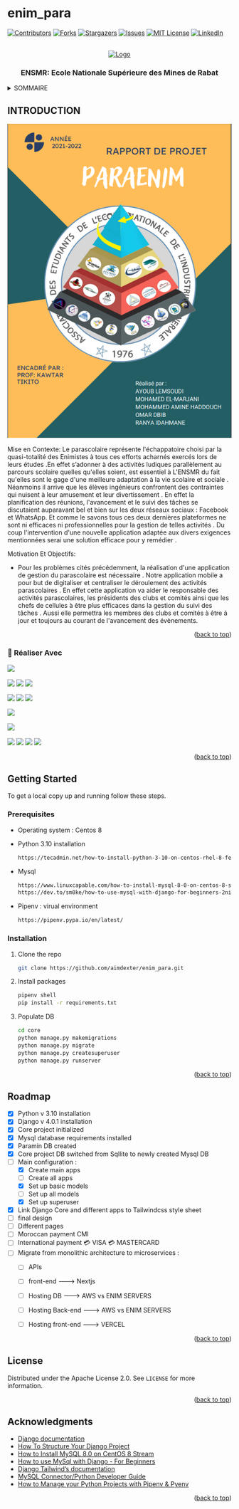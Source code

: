 # enim_para
<div id="top"></div>

<!-- PROJECT SHIELDS -->
<!--
*** I'm using markdown "reference style" links for readability.
*** Reference links are enclosed in brackets [ ] instead of parentheses ( ).
*** See the bottom of this document for the declaration of the reference variables
*** for contributors-url, forks-url, etc. This is an optional, concise syntax you may use.
*** https://www.markdownguide.org/basic-syntax/#reference-style-links
-->
[![Contributors][contributors-shield]][contributors-url]
[![Forks][forks-shield]][forks-url]
[![Stargazers][stars-shield]][stars-url]
[![Issues][issues-shield]][issues-url]
[![MIT License][license-shield]][license-url]
[![LinkedIn][linkedin-shield]][linkedin-url]



<!-- PROJECT LOGO -->
<br />
<div align="center">
  <a href="https://github.com/othneildrew/Best-README-Template">
    <img src="https://cdn-05.9rayti.com/rsrc/cache/widen_292/uploads/2012/07/mines-rabat-logo.png" alt="Logo" >
  </a>

  <h3 align="center">ENSMR: Ecole Nationale Supérieure des Mines de Rabat</h3>

</div>



<!-- TABLE OF CONTENTS -->
<details>
  <summary>SOMMAIRE</summary>
  <ol>
    <li>
      <a href="#INTRODUCTION">INTRODUCTION</a>
      <ul>
        <li><a href="#Réaliser Avec">Réaliser Avec</a></li>
      </ul>
    </li>
    <li>
      <a href="#getting-started">Getting Started</a>
      <ul>
        <li><a href="#prerequisites">Prerequisites</a></li>
        <li><a href="#installation">Installation</a></li>
      </ul>
    </li>
    <li><a href="#usage">Usage</a></li>
    <li><a href="#roadmap">Roadmap</a></li>
    <li><a href="#contributing">Contributing</a></li>
    <li><a href="#license">License</a></li>
    <li><a href="#contact">Contact</a></li>
    <li><a href="#acknowledgments">Acknowledgments</a></li>
  </ol>
</details>



<!-- ABOUT THE PROJECT -->
## INTRODUCTION
<div align="center">
  
[![Product Name Screen Shot][product-screenshot]](https://example.com)
  
</div>
Mise en Contexte:
Le parascolaire représente l'échappatoire choisi par la quasi-totalité des Enimistes à tous
ces efforts acharnés exercés lors de leurs études .En effet s’adonner à des activités
ludiques parallèlement au parcours scolaire quelles qu'elles soient, est essentiel à
L'ENSMR du fait qu'elles sont le gage d'une meilleure adaptation à la vie scolaire et
sociale .
Néanmoins il arrive que les élèves ingénieurs confrontent des contraintes qui nuisent à
leur amusement et leur divertissement .
En effet la planification des réunions, l'avancement et le suivi des tâches se discutaient
auparavant bel et bien sur les deux réseaux sociaux : Facebook et WhatsApp. Et comme
le savons tous ces deux dernières plateformes ne sont ni efficaces ni professionnelles
pour la gestion de telles activités . Du coup l'intervention d'une nouvelle application
adaptée aux divers exigences mentionnées serai une solution efficace pour y remédier .

Motivation Et Objectifs:
* Pour les problèmes cités précédemment, la réalisation d'une application de gestion du
parascolaire est nécessaire . Notre application mobile a pour but de digitaliser et
centraliser le déroulement des activités parascolaires . En effet cette application va aider
le responsable des activités parascolaires, les présidents des clubs et comités ainsi que
les chefs de cellules à être plus efficaces dans la gestion du suivi des tâches . Aussi elle
permettra les membres des clubs et comités à être à jour et toujours au courant de
l'avancement des évènements.

<p align="right">(<a href="#top">back to top</a>)</p>



### 💼 Réaliser Avec

![](https://img.shields.io/badge/Design-figma-informational?style=flat&logo=figma&logoColor=white&color=4AB197)
<br>

![](https://img.shields.io/badge/Code-HTML5-informational?style=flat&logo=html5&logoColor=white&color=4AB197)
![](https://img.shields.io/badge/Style-CSS-informational?style=flat&logo=css3&logoColor=white&color=4AB197)
![](https://img.shields.io/badge/Style-Tailwind-informational?style=flat&logo=Tailwind-CSS&logoColor=white&color=4AB197)
<br>

![](https://img.shields.io/badge/Code-python-informational?style=flat&logo=python&logoColor=white&color=4AB197)
![](https://img.shields.io/badge/Code-django-informational?style=flat&logo=django&logoColor=white&color=4AB197)
![](https://img.shields.io/badge/Code-JavaScript-informational?style=flat&logo=JavaScript&logoColor=white&color=4AB197)
<br>

![](https://img.shields.io/badge/Db-MySQL-informational?style=flat&logo=MySQL&logoColor=white&color=4AB197)
<br>

![](https://img.shields.io/badge/Hosting-herokul-informational?style=flat&logo=heroku&logoColor=white&color=4AB197)


![](https://img.shields.io/badge/Tools-Actions-informational?style=flat&logo=github-actions&logoColor=white&color=4AB197)
![](https://img.shields.io/badge/Tools-NPM-informational?style=flat&logo=npm&logoColor=white&color=4AB197)
![](https://img.shields.io/badge/Tools-GitHub-informational?style=flat&logo=GitHub&logoColor=white&color=4AB197)
![](https://img.shields.io/badge/Tools-Jira-informational?style=flat&logo=Jira-Software&logoColor=white&color=4AB197)
<p align="right">(<a href="#top">back to top</a>)</p>



<!-- GETTING STARTED -->
## Getting Started

To get a local copy up and running follow these steps.

### Prerequisites

* Operating system : Centos 8
  
* Python 3.10 installation 
  
  ```sh
  https://tecadmin.net/how-to-install-python-3-10-on-centos-rhel-8-fedora/ 
  ```

* Mysql

  ```sh
  https://www.linuxcapable.com/how-to-install-mysql-8-0-on-centos-8-stream/
  https://dev.to/sm0ke/how-to-use-mysql-with-django-for-beginners-2ni0
  ```
  
* Pipenv : virual environment 

  ```sh
  https://pipenv.pypa.io/en/latest/
  ```

### Installation

1. Clone the repo
   ```sh
   git clone https://github.com/aimdexter/enim_para.git
   ```
2. Install packages
   ```sh
   pipenv shell
   pip install -r requirements.txt
   ```
3. Populate DB 
   ```sh
   cd core
   python manage.py makemigrations
   python manage.py migrate
   python manage.py createsuperuser
   python manage.py runserver
   ```
<p align="right">(<a href="#top">back to top</a>)</p>



<!-- ROADMAP -->
## Roadmap

- [x] Python v 3.10 installation
- [x] Django v 4.0.1 installation
- [x] Core project initialized
- [x] Mysql database requirements installed
- [x] Paramin DB created
- [x] Core project DB switched from Sqllite to newly created Mysql DB
- [ ] Main configuration :
    - [x] Create main apps
    - [ ] Create all apps
    - [x] Set up basic models
    - [ ] Set up all models
    - [x] Set up superuser
- [x] Link Django Core and different apps to Tailwindcss style sheet
- [ ] final design
- [ ] Different pages
- [ ] Moroccan payment CMI
- [ ] International payment 💳 VISA 💳 MASTERCARD
- [ ] Migrate from monolithic architecture to microservices :
    - [ ] APIs
    - [ ] front-end ---> Nextjs
    - [ ] Hosting DB ---> AWS vs ENIM SERVERS
    - [ ] Hosting Back-end ---> AWS vs ENIM SERVERS
    - [ ] Hosting front-end ---> VERCEL


<p align="right">(<a href="#top">back to top</a>)</p>

<!-- LICENSE -->
## License

Distributed under the Apache License 2.0. See `LICENSE` for more information.

<p align="right">(<a href="#top">back to top</a>)</p>



<!-- ACKNOWLEDGMENTS -->
## Acknowledgments

* [Django documentation](https://docs.djangoproject.com/en/4.0/)
* [How To Structure Your Django Project](https://python.plainenglish.io/how-to-structure-your-django-project-a5d50333a644)
* [How to Install MySQL 8.0 on CentOS 8 Stream](https://www.linuxcapable.com/how-to-install-mysql-8-0-on-centos-8-stream/)
* [How to use MySql with Django - For Beginners](https://dev.to/sm0ke/how-to-use-mysql-with-django-for-beginners-2ni0)
* [Django Tailwind’s documentation](https://django-tailwind.readthedocs.io/en/latest/)
* [MySQL Connector/Python Developer Guide](https://dev.mysql.com/doc/connector-python/en/connector-python-django-backend.html)
* [How to Manage your Python Projects with Pipenv & Pyenv](https://www.rootstrap.com/blog/how-to-manage-your-python-projects-with-pipenv-pyenv/)


<p align="right">(<a href="#top">back to top</a>)</p>



<!-- MARKDOWN LINKS & IMAGES -->
<!-- https://www.markdownguide.org/basic-syntax/#reference-style-links -->
[contributors-shield]: https://img.shields.io/github/contributors/othneildrew/Best-README-Template.svg?style=for-the-badge
[contributors-url]: https://github.com/othneildrew/Best-README-Template/graphs/contributors
[forks-shield]: https://img.shields.io/github/forks/othneildrew/Best-README-Template.svg?style=for-the-badge
[forks-url]: https://github.com/othneildrew/Best-README-Template/network/members
[stars-shield]: https://img.shields.io/github/stars/othneildrew/Best-README-Template.svg?style=for-the-badge
[stars-url]: https://github.com/othneildrew/Best-README-Template/stargazers
[issues-shield]: https://img.shields.io/github/issues/othneildrew/Best-README-Template.svg?style=for-the-badge
[issues-url]: https://github.com/othneildrew/Best-README-Template/issues
[license-shield]: https://img.shields.io/github/license/othneildrew/Best-README-Template.svg?style=for-the-badge
[license-url]: https://github.com/othneildrew/Best-README-Template/blob/master/LICENSE.txt
[linkedin-shield]: https://img.shields.io/badge/-LinkedIn-black.svg?style=for-the-badge&logo=linkedin&colorB=555
[linkedin-url]: https://linkedin.com/in/othneildrew
[product-screenshot]: paraenim.png
